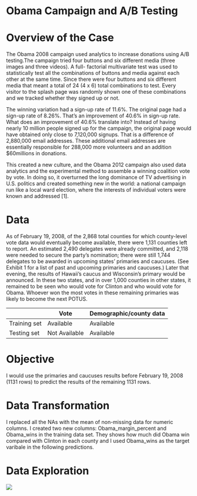# Obama Campaign and A/B Testing 
# Overview of the Case

The Obama 2008 campaign used analytics to increase donations using A/B testing.The campaign tried four buttons and six different media (three images and three videos). A full- factorial multivariate test was used to statistically test all the combinations of buttons and media against each other at the same time. Since there were four buttons and six different media that meant a total of 24 (4 x 6) total combinations to test. Every visitor to the splash page was randomly shown one of these combinations and we tracked whether they signed up or not.

The winning variation had a sign-up rate of 11.6%. The original page had a sign-up rate of 8.26%. That’s an improvement of 40.6% in sign-up rate. What does an improvement of 40.6% translate into? Instead of having nearly 10 million people signed up for the campaign, the original page would have obtained only close to 7,120,000 signups. That is a difference of 2,880,000 email addresses. These additional email addresses are essentially responsible for 288,000 more volunteers and an addition $60millions in donations.

This created a new culture, and the Obama 2012 campaign also used data analytics and the experimental method to assemble a winning coalition vote by vote. In doing so, it overturned the long dominance of TV advertising in U.S. politics and created something new in the world: a national campaign run like a local ward election, where the interests of individual voters were known and addressed [1].

# Data

As of February 19, 2008, of the 2,868 total counties for which county-level vote data would eventually become available, there were 1,131 counties left to report. An estimated 2,490 delegates were already committed, and 2,118 were needed to secure the party’s nomination; there were still 1,744 delegates to be awarded in upcoming states’ primaries and caucuses. (See Exhibit 1 for a list of past and upcoming primaries and caucuses.) Later that evening, the results of Hawaii’s caucus and Wisconsin’s primary would be announced. In these two states, and in over 1,000 counties in other states, it remained to be seen who would vote for Clinton and who would vote for Obama. Whoever won the most votes in these remaining primaries was likely to become the next POTUS.

|               | Vote          | Demographic/county data|
| ------------- | ------------- | ------------- | 
| Training set  | Available     | Available     |   
| Testing set   | Not Available | Available     | 


# Objective 

I would use the primaries and caucuses results before February 19, 2008 (1131 rows) to predict the results of the remaining 1131 rows. 

# Data Transformation 

I replaced all the NAs with the mean of non-missing data for numeric columns. I created two new columns: Obama_margin_percent and Obama_wins in the training data set. They shows how much did Obama win compared with Clinton in each county and I used Obama_wins as the target varibale in the following predictions.

# Data Exploration 

![](https://user-images.githubusercontent.com/37298254/54145295-14246c00-4404-11e9-86fb-f72a02242c7d.png)

